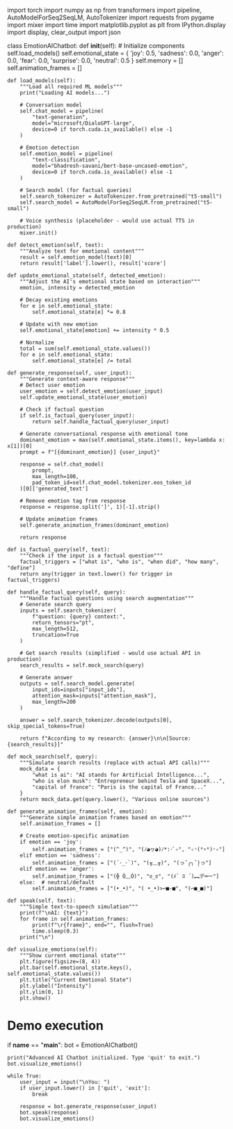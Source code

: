 import torch
import numpy as np
from transformers import pipeline, AutoModelForSeq2SeqLM, AutoTokenizer
import requests
from pygame import mixer
import time
import matplotlib.pyplot as plt
from IPython.display import display, clear_output
import json

class EmotionAIChatbot:
    def __init__(self):
        # Initialize components
        self.load_models()
        self.emotional_state = {
            'joy': 0.5, 'sadness': 0.0, 'anger': 0.0, 
            'fear': 0.0, 'surprise': 0.0, 'neutral': 0.5
        }
        self.memory = []
        self.animation_frames = []
        
    def load_models(self):
        """Load all required ML models"""
        print("Loading AI models...")
        
        # Conversation model
        self.chat_model = pipeline(
            "text-generation", 
            model="microsoft/DialoGPT-large",
            device=0 if torch.cuda.is_available() else -1
        )
        
        # Emotion detection
        self.emotion_model = pipeline(
            "text-classification",
            model="bhadresh-savani/bert-base-uncased-emotion",
            device=0 if torch.cuda.is_available() else -1
        )
        
        # Search model (for factual queries)
        self.search_tokenizer = AutoTokenizer.from_pretrained("t5-small")
        self.search_model = AutoModelForSeq2SeqLM.from_pretrained("t5-small")
        
        # Voice synthesis (placeholder - would use actual TTS in production)
        mixer.init()
        
    def detect_emotion(self, text):
        """Analyze text for emotional content"""
        result = self.emotion_model(text)[0]
        return result['label'].lower(), result['score']
    
    def update_emotional_state(self, detected_emotion):
        """Adjust the AI's emotional state based on interaction"""
        emotion, intensity = detected_emotion
        
        # Decay existing emotions
        for e in self.emotional_state:
            self.emotional_state[e] *= 0.8
            
        # Update with new emotion
        self.emotional_state[emotion] += intensity * 0.5
        
        # Normalize
        total = sum(self.emotional_state.values())
        for e in self.emotional_state:
            self.emotional_state[e] /= total
    
    def generate_response(self, user_input):
        """Generate context-aware response"""
        # Detect user emotion
        user_emotion = self.detect_emotion(user_input)
        self.update_emotional_state(user_emotion)
        
        # Check if factual question
        if self.is_factual_query(user_input):
            return self.handle_factual_query(user_input)
        
        # Generate conversational response with emotional tone
        dominant_emotion = max(self.emotional_state.items(), key=lambda x: x[1])[0]
        prompt = f"[{dominant_emotion}] {user_input}"
        
        response = self.chat_model(
            prompt,
            max_length=100,
            pad_token_id=self.chat_model.tokenizer.eos_token_id
        )[0]['generated_text']
        
        # Remove emotion tag from response
        response = response.split(']', 1)[-1].strip()
        
        # Update animation frames
        self.generate_animation_frames(dominant_emotion)
        
        return response
    
    def is_factual_query(self, text):
        """Check if the input is a factual question"""
        factual_triggers = ["what is", "who is", "when did", "how many", "define"]
        return any(trigger in text.lower() for trigger in factual_triggers)
    
    def handle_factual_query(self, query):
        """Handle factual questions using search augmentation"""
        # Generate search query
        inputs = self.search_tokenizer(
            f"question: {query} context:", 
            return_tensors="pt",
            max_length=512, 
            truncation=True
        )
        
        # Get search results (simplified - would use actual API in production)
        search_results = self.mock_search(query)
        
        # Generate answer
        outputs = self.search_model.generate(
            input_ids=inputs["input_ids"],
            attention_mask=inputs["attention_mask"],
            max_length=200
        )
        
        answer = self.search_tokenizer.decode(outputs[0], skip_special_tokens=True)
        
        return f"According to my research: {answer}\n\n[Source: {search_results}]"
    
    def mock_search(self, query):
        """Simulate search results (replace with actual API calls)"""
        mock_data = {
            "what is ai": "AI stands for Artificial Intelligence...",
            "who is elon musk": "Entrepreneur behind Tesla and SpaceX...",
            "capital of france": "Paris is the capital of France..."
        }
        return mock_data.get(query.lower(), "Various online sources")
    
    def generate_animation_frames(self, emotion):
        """Generate simple animation frames based on emotion"""
        self.animation_frames = []
        
        # Create emotion-specific animation
        if emotion == 'joy':
            self.animation_frames = ["(^_^)", "(ﾉ◕ヮ◕)ﾉ*:･ﾟ✧", "✧◝(⁰▿⁰)◜✧"]
        elif emotion == 'sadness':
            self.animation_frames = ["(´･_･`)", "(╥﹏╥)", "(っ˘̩╭╮˘̩)っ"]
        elif emotion == 'anger':
            self.animation_frames = ["(╬ Ò﹏Ó)", "ಠ_ಠ", "(ﾒ` ﾛ ´)︻デ═一"]
        else:  # neutral/default
            self.animation_frames = ["(•_•)", "( •_•)>⌐■-■", "(⌐■_■)"]
    
    def speak(self, text):
        """Simple text-to-speech simulation"""
        print(f"\nAI: {text}")
        for frame in self.animation_frames:
            print(f"\r{frame}", end="", flush=True)
            time.sleep(0.3)
        print("\n")
        
    def visualize_emotions(self):
        """Show current emotional state"""
        plt.figure(figsize=(8, 4))
        plt.bar(self.emotional_state.keys(), self.emotional_state.values())
        plt.title("Current Emotional State")
        plt.ylabel("Intensity")
        plt.ylim(0, 1)
        plt.show()

# Demo execution
if __name__ == "__main__":
    bot = EmotionAIChatbot()
    
    print("Advanced AI Chatbot initialized. Type 'quit' to exit.")
    bot.visualize_emotions()
    
    while True:
        user_input = input("\nYou: ")
        if user_input.lower() in ['quit', 'exit']:
            break
            
        response = bot.generate_response(user_input)
        bot.speak(response)
        bot.visualize_emotions()
